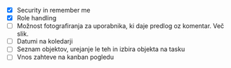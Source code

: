 

- [x] Security in remember me
- [x] Role handling
- [ ] Možnost fotografiranja za uporabnika, ki daje predlog oz komentar. Več slik.
- [ ] Datumi na koledarji
- [ ] Seznam objektov, urejanje le teh in izbira objekta na tasku
- [ ] Vnos zahteve na kanban pogledu